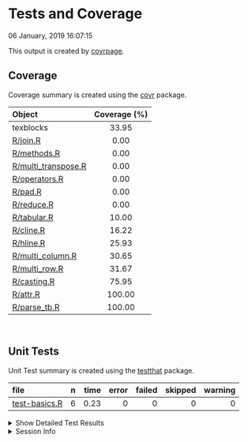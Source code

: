Tests and Coverage
================
06 January, 2019 16:07:15

This output is created by
[covrpage](https://github.com/metrumresearchgroup/covrpage).

## Coverage

Coverage summary is created using the
[covr](https://github.com/r-lib/covr) package.

| Object                                         | Coverage (%) |
| :--------------------------------------------- | :----------: |
| texblocks                                      |    33.95     |
| [R/join.R](../R/join.R)                        |     0.00     |
| [R/methods.R](../R/methods.R)                  |     0.00     |
| [R/multi\_transpose.R](../R/multi_transpose.R) |     0.00     |
| [R/operators.R](../R/operators.R)              |     0.00     |
| [R/pad.R](../R/pad.R)                          |     0.00     |
| [R/reduce.R](../R/reduce.R)                    |     0.00     |
| [R/tabular.R](../R/tabular.R)                  |    10.00     |
| [R/cline.R](../R/cline.R)                      |    16.22     |
| [R/hline.R](../R/hline.R)                      |    25.93     |
| [R/multi\_column.R](../R/multi_column.R)       |    30.65     |
| [R/multi\_row.R](../R/multi_row.R)             |    31.67     |
| [R/casting.R](../R/casting.R)                  |    75.95     |
| [R/attr.R](../R/attr.R)                        |    100.00    |
| [R/parse\_tb.R](../R/parse_tb.R)               |    100.00    |

<br>

## Unit Tests

Unit Test summary is created using the
[testthat](https://github.com/r-lib/testthat)
package.

| file                                    | n | time | error | failed | skipped | warning |
| :-------------------------------------- | -: | ---: | ----: | -----: | ------: | ------: |
| [test-basics.R](testthat/test-basics.R) | 6 | 0.23 |     0 |      0 |       0 |       0 |

<details closed>

<summary> Show Detailed Test Results
</summary>

| file                                        | context | test                    | status | n |  time |
| :------------------------------------------ | :------ | :---------------------- | :----- | -: | ----: |
| [test-basics.R](testthat/test-basics.R#L6)  | basics  | as.tb: as.tb            | PASS   | 1 | 0.002 |
| [test-basics.R](testthat/test-basics.R#L10) | basics  | as.tb: as.tb.tb         | PASS   | 1 | 0.001 |
| [test-basics.R](testthat/test-basics.R#L14) | basics  | as.tb: as.matrix.tb     | PASS   | 1 | 0.022 |
| [test-basics.R](testthat/test-basics.R#L18) | basics  | as.tb: as.data.frame.tb | PASS   | 1 | 0.026 |
| [test-basics.R](testthat/test-basics.R#L29) | basics  | from tb: as.matrix      | PASS   | 1 | 0.102 |
| [test-basics.R](testthat/test-basics.R#L38) | basics  | from tb: as.data.frame  | PASS   | 1 | 0.077 |

</details>

<details>

<summary> Session Info </summary>

| Field    | Value                               |
| :------- | :---------------------------------- |
| Version  | R version 3.5.1 (2018-07-02)        |
| Platform | x86\_64-apple-darwin15.6.0 (64-bit) |
| Running  | macOS 10.14.2                       |
| Language | en\_US                              |
| Timezone | America/New\_York                   |

| Package  | Version    |
| :------- | :--------- |
| testthat | 2.0.0.9000 |
| covr     | 3.2.0      |
| covrpage | 0.0.69     |

</details>

<!--- Final Status : pass --->
